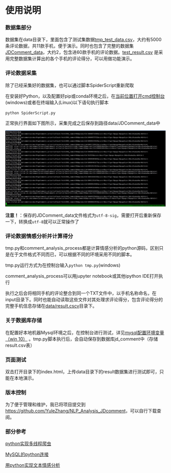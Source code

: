 # 使用说明

### 数据集部分

数据集在data目录下，里面包含了测试集数据[tmp_test_data.csv](data/tmp_test_data.csv)，大约有5000条评论数据，共11款手机，便于演示。同时也包含了完整的数据集[JDComment_data](data/JDComment_data.csv)，大约2，包含进60款手机的评论数据。[test_result.csv](data/test_result.csv) 是采用完整数据集计算出的各个手机的评论得分，可以用做功能演示。

### 评论数据采集

除了已经采集好的数据集，也可以通过脚本SpiderScript重新爬取

在安装好Python，以及配置好pip或conda环境之后，在[当前位置打开cmd控制台](<https://blog.csdn.net/yanlaifan/article/details/80434793>)(windows)或者在终端输入(Linux)以下语句执行脚本

`python SpiderScript.py`

正常执行界面如下图所示，采集完成之后保存到路径data/JDComment_data中

![spiderEffect](img/spiderEffect.jpg)

**注意！**：保存的JDComment_data文件格式为`utf-8-sig`，需要打开后重新保存一下，转换成`utf-8`就可以正常操作了

### 评论数据情感分析并计算得分

tmp.py和comment_analysis_process都是计算情感分析的python源码，区别只是在于文件格式不同而已，可以根据不同的环境采用不同的脚本。

tmp.py运行方式为在控制台输入`python tmp.py`(windows)

comment_analysis_process可以用jupyter notebook或其他ipython IDE打开执行

执行之后会将相同手机的评论整合到同一个TXT文件中，以手机名称命名，在input目录下。同时也能自动读取这些文件对其处理求评论得分，包含评论得分的完整手机信息存储在[data/result.cscv](data/result.cscv)目录下。

### 关于数据库存储

在配置好本地机器Mysql环境之后，在控制台进行测试，详见[mysql配置环境变量（win 10）](<https://blog.csdn.net/li93675/article/details/80700152>) 。tmp.py脚本执行后，会自动保存到数据库jd_comment中（存储result.csv表）

### 页面测试

双击打开目录下的index.html，上传data目录下的result数据集进行测试即可，只能在本地演示。

### 版本控制

为了便于管理和维护，我已将项目提交到[<https://github.com/YuleZhang/NLP_Analysis_JDcomment>](<https://github.com/YuleZhang/NLP_Analysis_JDcomment>)，可以自行下载查阅。

### 部分参考

[python实现多线程爬虫](<https://blog.csdn.net/qq_36063562/article/details/92834143>)

[MySQL的python连接](<https://www.runoob.com/python3/python3-mysql.html>)

[用python实现文本情感分析](<https://www.jianshu.com/p/58bfd9e53db0?t=123>)

